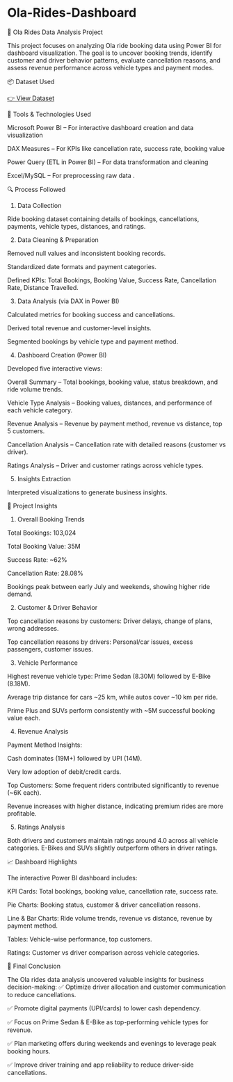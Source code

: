 # Ola-Rides-Dashboard

🚖 Ola Rides Data Analysis Project

This project focuses on analyzing Ola ride booking data using Power BI for dashboard visualization. The goal is to uncover booking trends, identify customer and driver behavior patterns, evaluate cancellation reasons, and assess revenue performance across vehicle types and payment modes.

📦 Dataset Used

[👉 View Dataset](olasheet.csv)


🧰 Tools & Technologies Used

Microsoft Power BI – For interactive dashboard creation and data visualization

DAX Measures – For KPIs like cancellation rate, success rate, booking value

Power Query (ETL in Power BI) – For data transformation and cleaning

Excel/MySQL – For preprocessing raw data .

🔍 Process Followed

1. Data Collection

Ride booking dataset containing details of bookings, cancellations, payments, vehicle types, distances, and ratings.

2. Data Cleaning & Preparation

Removed null values and inconsistent booking records.

Standardized date formats and payment categories.

Defined KPIs: Total Bookings, Booking Value, Success Rate, Cancellation Rate, Distance Travelled.

3. Data Analysis (via DAX in Power BI)

Calculated metrics for booking success and cancellations.

Derived total revenue and customer-level insights.

Segmented bookings by vehicle type and payment method.

4. Dashboard Creation (Power BI)

Developed five interactive views:

Overall Summary – Total bookings, booking value, status breakdown, and ride volume trends.

Vehicle Type Analysis – Booking values, distances, and performance of each vehicle category.

Revenue Analysis – Revenue by payment method, revenue vs distance, top 5 customers.

Cancellation Analysis – Cancellation rate with detailed reasons (customer vs driver).

Ratings Analysis – Driver and customer ratings across vehicle types.

5. Insights Extraction

Interpreted visualizations to generate business insights.

🧠 Project Insights
1. Overall Booking Trends

Total Bookings: 103,024

Total Booking Value: 35M

Success Rate: ~62%

Cancellation Rate: 28.08%

Bookings peak between early July and weekends, showing higher ride demand.

2. Customer & Driver Behavior

Top cancellation reasons by customers: Driver delays, change of plans, wrong addresses.

Top cancellation reasons by drivers: Personal/car issues, excess passengers, customer issues.

3. Vehicle Performance

Highest revenue vehicle type: Prime Sedan (8.30M) followed by E-Bike (8.18M).

Average trip distance for cars ~25 km, while autos cover ~10 km per ride.

Prime Plus and SUVs perform consistently with ~5M successful booking value each.

4. Revenue Analysis

Payment Method Insights:

Cash dominates (19M+) followed by UPI (14M).

Very low adoption of debit/credit cards.

Top Customers: Some frequent riders contributed significantly to revenue (~6K each).

Revenue increases with higher distance, indicating premium rides are more profitable.

5. Ratings Analysis

Both drivers and customers maintain ratings around 4.0 across all vehicle categories.
E-Bikes and SUVs slightly outperform others in driver ratings.

📈 Dashboard Highlights

The interactive Power BI dashboard includes:

KPI Cards: Total bookings, booking value, cancellation rate, success rate.

Pie Charts: Booking status, customer & driver cancellation reasons.

Line & Bar Charts: Ride volume trends, revenue vs distance, revenue by payment method.

Tables: Vehicle-wise performance, top customers.

Ratings: Customer vs driver comparison across vehicle categories.

🧾 Final Conclusion

The Ola rides data analysis uncovered valuable insights for business decision-making:
✅ Optimize driver allocation and customer communication to reduce cancellations.

✅ Promote digital payments (UPI/cards) to lower cash dependency.

✅ Focus on Prime Sedan & E-Bike as top-performing vehicle types for revenue.

✅ Plan marketing offers during weekends and evenings to leverage peak booking hours.

✅ Improve driver training and app reliability to reduce driver-side cancellations.

